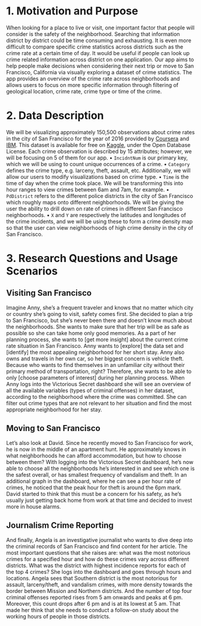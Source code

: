 
# 1\. Motivation and Purpose

When looking for a place to live or visit, one important factor that people will consider
is the safety of the neighborhood. Searching that information district
by district could be time consuming and exhausting. It is even more difficult to
compare specific crime statistics across districts such as the crime rate
at a certain time of day. It would be useful if people can look up crime
related information across district on one application. Our app
aims to help people make decisions when considering their next trip or move to San Francisco, California
via visually exploring a dataset of crime statistics. The app provides an overview of the crime rate across
neighborhoods and allows users to focus on more specific information through
filtering of geological location, crime rate, crime type or time of the
crime.


# 2\. Data Description 
We will be visualizing approximately 150,500 observations about crime rates in the city of San Francisco for the year of 2016 provided by [Coursera](https://www.coursera.org/) and [IBM]( https://www.ibm.com/). This dataset is available for free on [Kaggle]( https://www.kaggle.com/roshansharma/sanfranciso-crime-dataset), under the Open Database License. Each crime observation is described by 15 attributes; however, we will be focusing on 5 of them for our app. 
•	`IncidntNum` is our primary key, which we will be using to count unique occurrences of a crime. 
•	`Category` defines the crime type, e.g. larceny, theft, assault, etc. Additionally, we will allow our users to modify visualizations based on crime type.
•	`Time` is the time of day when the crime took place. We will be transforming this into hour ranges to view crimes between 6am and 7am, for example.
•	`PdDistrict` refers to the different police districts in the city of San Francisco which roughly maps onto different neighborhoods. We will be giving the user the ability to drill down on rate of crimes in different San Francisco neighborhoods.
•	`X` and `Y` are respectively the latitudes and longitudes of the crime incidents, and we will be using these to form a crime density map so that the user can view neighborhoods of high crime density in the city of San Francisco.

# 3\. Research Questions and Usage Scenarios 
## Visiting San Francisco
  Imagine Anny, she’s a frequent traveler and knows that no matter which city or country she’s going to visit, safety comes first. She decided to plan a trip to San Francisco, but she’s never been there and doesn’t know much about the neighborhoods. She wants to make sure that her trip will be as safe as possible so she can take home only good memories. As a part of her planning process, she wants to [get more insight] about the current crime rate situation in San Francisco. Anny wants to [explore] the data set and [identify] the most appealing neighborhood for her short stay. Anny also owns and travels in her own car, so her biggest concern is vehicle theft. Because who wants to find themselves in an unfamiliar city without their primary method of transportation, right? Therefore, she wants to be able to only [choose parameters of interest] during her planning process. When Anny logs into the Victorious Secret dashboard she will see an overview of all the available variables (types of criminal offenses) in her dataset, according to the neighborhood where the crime was committed. She can filter out crime types that are not relevant to her situation and find the most appropriate neighborhood for her stay.

## Moving to San Francisco
  Let’s also look at David. Since he recently moved to San Francisco for work, he is now in the middle of an apartment hunt. He approximately knows in what neighborhoods he can afford accommodation, but how to choose between them? With logging into the Victorious Secret dashboard, he’s now able to choose all the neighborhoods he’s interested in and see which one is the safest overall, or has smallest frequency of vandalism and theft. In an additional graph in the dashboard, where he can see a per hour rate of crimes, he noticed that the peak hour for theft is around the 6pm mark. David started to think that this must be a concern for his safety, as he’s usually just getting back home from work at that time and decided to invest more in house alarms.

## Journalism Crime Reporting 
  And finally, Angela is an investigative journalist who wants to dive deep into the criminal records of San Francisco and find content for her article. The most important questions that she raises are: what was the most notorious crimes for a specified hour and how do these crimes vary across different districts. What was the district with highest incidence reports for each of the top 4 crimes? She logs into the dashboard and goes through hours and locations. Angela sees that Southern district is the most notorious for assault, larceny/theft, and vandalism crimes, with more density towards the border between Mission and Northern districts. And the number of top four criminal offenses reported rises from 5 am onwards and peaks at 6 pm. Moreover, this count drops after 6 pm and is at its lowest at 5 am. That made her think that she needs to conduct a follow-on study about the working hours of people in those districts.
